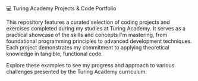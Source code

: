 💻 Turing Academy Projects & Code Portfolio

This repository features a curated selection of coding projects and exercises completed during my studies at Turing Academy. It serves as a practical showcase of the skills and concepts I'm mastering, from foundational programming principles to advanced development techniques. Each project demonstrates my commitment to applying theoretical knowledge in tangible, functional code.

Explore these examples to see my progress and approach to various challenges presented by the Turing Academy curriculum.
